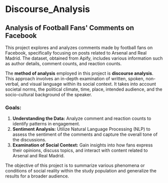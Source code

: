 # Discourse_Analysis
## Analysis of Football Fans' Comments on Facebook

This project explores and analyzes comments made by football fans on Facebook, specifically focusing on posts related to Arsenal and Real Madrid. The dataset, obtained from Apify, includes various information such as author details, comment counts, and reaction counts.

The **method of analysis** employed in this project is **discourse analysis**. This approach involves an in-depth examination of written, spoken, non-verbal, and visual language within its social context. It takes into account societal norms, the political climate, time, place, intended audience, and the socio-cultural background of the speaker.

### Goals:
1. **Understanding the Data:** Analyze comment and reaction counts to identify patterns in engagement.
2. **Sentiment Analysis:** Utilize Natural Language Processing (NLP) to assess the sentiment of the comments and capture the overall tone of the discussions.
3. **Examination of Social Context:** Gain insights into how fans express their opinions, discuss topics, and interact with content related to Arsenal and Real Madrid.

The objective of this project is to summarize various phenomena or conditions of social reality within the study population and generalize the results for a broader audience.

